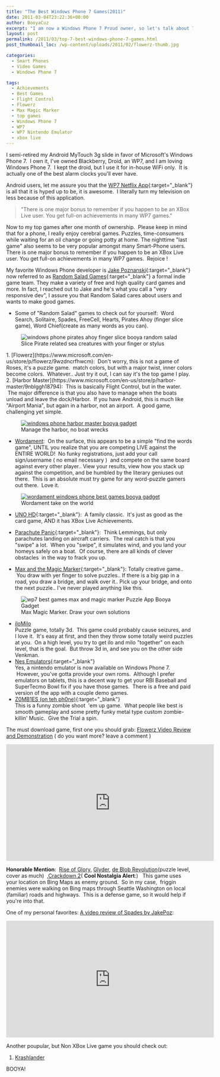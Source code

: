 ```yaml
---
title: "The Best Windows Phone 7 Games(2011)"
date: 2011-03-04T23:22:36+00:00
author: BooyaCuz
excerpt: "I am now a Windows Phone 7 Proud owner, so let's talk about 7 of my WP7 favorite games. These are games you should, at least, consider."
layout: post
permalink: /2011/03/top-7-best-windows-phone-7-games.html
post_thumbnail_loc: /wp-content/uploads/2011/02/flowerz-thumb.jpg

categories:
  - Smart Phones
  - Video Games
  - Windows Phone 7

tags:
  - Achievements
  - Best Games
  - Flight Control
  - Flowerz
  - Max Magic Marker
  - top games
  - Windows Phone 7
  - WP7
  - WP7 Nintendo Emulator
  - xbox live
---
```

I semi-retired my Android MyTouch 3g slide in favor of Microsoft's Windows Phone 7.  I own it, I've owned Blackberry, Droid, an WP7, and I am loving Windows Phone 7.  I kept the droid, but I use it for in-house WiFi only.  It is actually one of the best alarm clocks you'll ever have.

Android users, let me assure you that the [WP7 Netflix App](https://www.microsoft.com/en-us/store/p/netflix/9wzdncrfj3tj){:target="_blank"} is all that it is hyped up to be, it is awesome.  I literally turn my television on less because of this application.

> "There is one major bonus to remember if you happen to be an XBox Live user. You get full-on achievements in many WP7 games."

Now to my top games after one month of ownership.  Please keep in mind that for a phone, I really enjoy cerebral games. Puzzles, time-consumers while waiting for an oil change or going potty at home. The nighttime "last game" also seems to be very popular amongst many Smart-Phone users. There is one major bonus to remember if you happen to be an XBox Live user. You get full-on achievements in many WP7 games.  Rejoice !

My favorite Windows Phone developer is [Jake Poznanski](http://www.jakepoz.com/){:target="_blank"} now referred to as [Random Salad Games](http://www.randomsaladgames.com/){:target="_blank"} a formal indie game team. They make a variety of free and high quality card games and more. In fact, I reached out to Jake and he's what you call a "very responsive dev", I assure you that Random Salad cares about users and wants to make good games.

* Some of "Random Salad" games to check out for yourself:  Word Search, Solitaire, Spades, FreeCell, Hearts, Pirates Ahoy (finger slice game), Word Chief(create as many words as you can).
<figure>
    <img src="{{ site.cdn-url }}/wp-content/uploads/2011/03/best-windows-phone-games-pirates-ahoy-booya-gadget.jpg" 
         alt="windows phone pirates ahoy finger slice booya random salad" title="windows phone pirates ahoy finger slice">
	<figcaption>Slice Pirate related sea creatures with your finger or stylus</figcaption>
</figure>
1. [Flowerz](https://www.microsoft.com/en-us/store/p/flowerz/9wzdncrfhwcm):  Don't worry, this is not a game of Roses, it's a puzzle game.  match colors, but with a major twist, inner colors become colors.  Whatever.. Just try it out, I can say it's the top game I play.
2. [Harbor Master](https://www.microsoft.com/en-us/store/p/harbor-master/9nblggh18794):  This is basically Flight Control, but in the water.  The major difference is that you also have to manage when the boats unload and leave the dock/Harbor.  If you have Android, this is much like "Airport Mania", but again in a harbor, not an airport.  A good game, challenging yet simple.
<figure>
	<a href="{{ site.cdn-url }}/wp-content/uploads/2011/03/WP7-games-harbor-master-Booya-Gadget.jpg">
    <img src="{{ site.cdn-url }}/wp-content/uploads/2011/03/WP7-games-harbor-master-Booya-Gadget-640.jpg" 
         alt="windows phone harbor master booya gadget" title="windows phone harbor master"></a>
	<figcaption>Manage the harbor, no boat wrecks</figcaption>
</figure>

* [Wordament](https://www.microsoft.com/en-us/store/p/wordament/9wzdncrfhwfg):  On the surface, this appears to be a simple "find the words game", UNTIL you realize that you are competing LIVE against the ENTIRE WORLD!  No funky registrations, just add your call sign/username ( no email necessary )  and compete on the same board against every other player.. View your results, view how you stack up against the competition, and be humbled by the literary geniuses out there.  This is an absolute must try game for any word-puzzle gamers out there.  Love it.
<figure>
	<a href="{{ site.cdn-url }}/wp-content/uploads/2011/03/windows-phone-wordament-booya.jpg">
    <img src="{{ site.cdn-url }}/wp-content/uploads/2011/03/windows-phone-wordament-booya-640.jpg" 
         alt="wordament windows phone best games booya gadget" title="wordament windows phone best games"></a>
	<figcaption>Wordament take on the world</figcaption>
</figure>

* [UNO HD](https://www.microsoft.com/en-us/store/p/uno-friends/9wzdncrfj1mf){:target="_blank"}:  A family classic.  It's just as good as the card game, AND it has XBox Live Achievements.

* [Parachute Panic](https://www.microsoft.com/en-us/store/p/parachute-panic/9wzdncrfhw8p){:target="_blank"}:  Think Lemmings, but only parachutes landing on aircraft carriers.  The real catch is that you "swipe" a lot.  When you "swipe", it simulates wind, and you land your homeys safely on a boat.  Of course, there are all kinds of clever obstacles  in the way to frack you up.  
* [Max and the Magic Marker](https://www.microsoft.com/en-us/store/p/max-the-magic-marker/9wzdncrfhwck){:target="_blank"}: Totally creative game..  You draw with yer finger to solve puzzles.. If there is a big gap in a road, you draw a bridge, and walk over it.. Pick up your bridge, and onto the next puzzle.. I've never played anything like this.
<figure>
    <img src="{{ site.cdn-url }}/wp-content/uploads/2011/03/max-magic-marker-windows-phone-booya-gadget.jpg" 
         alt="wp7 best games max and magic marker Puzzle App Booya Gadget" title="Max Magic Marker. Draw your own solutions">
	<figcaption>Max Magic Marker. Draw your own solutions</figcaption>
</figure>

* [iloMilo](https://www.microsoft.com/en-us/store/p/ilomilo/9wzdncrfhwd6)  
Puzzle game, totally 3d.  This game could probably cause seizures, and I love it.  It's easy at first, and then they throw some totally weird puzzles at you.  On a high level, you try to get ilo and milo "together" on each level, that is the goal.  But throw 3d in, and see you on the other side Venkman.
* [Nes Emulators](https://www.microsoft.com/en-us/store/p/nes-one/9wzdncrdh8x9){:target="_blank"}  
Yes, a nintendo emulator is now available on Windows Phone 7.  However, you've gotta provide your own roms.  Although I prefer emulators on tablets, this is a decent way to get your RBI Baseball and SuperTecmo Bowl fix if you have those games.  There is a free and paid version of the app with a couple demo games.
* [Z0MB1ES (on teh ph0ne)](https://www.microsoft.com/en-us/store/p/z0mb1es-on-teh-ph0ne/9wzdncrfhv6n){:target="_blank"}  
This is a funny zombie shoot  'em up game.  What people like best is smooth gameplay and some pretty funky metal type custom zombie-killin' Music.  Give the Trial a spin.

The must download game, first one you should grab: <a title="Booya Gadget Flowerz Video Review and Demonstration" href="https://www.youtube.com/watch?v=8pQEem361qU" target="_blank">Flowerz Video Review and Demonstration</a> ( do you want more? leave a comment )
<iframe width="560" height="315" src="https://www.youtube.com/embed/8pQEem361qU" frameborder="0" allowfullscreen></iframe>

**Honorable Mention**:  <a href=" zune://navigate/?appID=c623f41b-af04-e011-9264-00237de2db9e" target="_blank">Rise of Glory</a>, <a href="zune://navigate/?appID=b26a2ac2-4bd9-df11-a844-00237de2db9e" target="_blank">Glyder</a>, <a href="zune://navigate/?appID=bff78ccb-a9d9-df11-a844-00237de2db9e" target="_blank">de Blob Revolution</a>(puzzle level, cover as much)  ,<a href="zune://navigate/?appID=4811efed-6301-e011-9264-00237de2db9e" target="_blank">Crackdown 2</a>( **Cool Nostalgia Alert**:)   This game uses your location on Bing Maps as enemy ground.  So in my case,  friggin enemies were walking on Bing maps through Seattle Washington on local (familiar) roads and highways.  This is a defense game, so it would help if you're into that.
                            
One of my personal favorites: [A video review of Spades by JakePoz](https://www.youtube.com/watch?v=jdzL87_pQG4):
<iframe width="560" height="315" src="https://www.youtube.com/embed/jdzL87_pQG4" frameborder="0" allowfullscreen></iframe>

Another poupular, but Non XBox Live game you should check out:  
1. [Krashlander](https://www.microsoft.com/en-us/store/p/krashlander-ski-jump-crash/9wzdncrdck93)

BOOYA!
